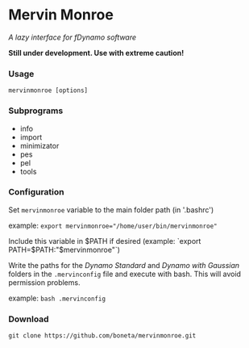 # Mervin Monroe

*A lazy interface for fDynamo software*

**Still under development. Use with extreme caution!**

### Usage
```
mervinmonroe [options]
```

### Subprograms

  * info
  * import
  * minimizator
  * pes
  * pel
  * tools

### Configuration
  Set `mervinmonroe` variable to the main folder path (in '.bashrc')

   example: `export mervinmonroe="/home/user/bin/mervinmonroe"`


  Include this variable in $PATH if desired (example: `export PATH=$PATH:"$mervinmonroe"`)

  Write the paths for the _Dynamo Standard_ and _Dynamo with Gaussian_ folders in the `.mervinconfig` file and execute with bash. This will avoid permission problems.

   example: `bash .mervinconfig`


### Download

`git clone https://github.com/boneta/mervinmonroe.git`
